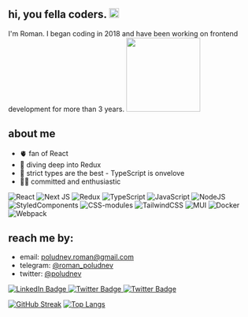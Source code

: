 ## hi, you fella coders. <img src="https://media.giphy.com/media/hvRJCLFzcasrR4ia7z/giphy.gif" width="20px"/>

I'm Roman. 
I began coding in 2018 and have been working on frontend development for more than 3 years.
<img style="width: 150px" src="https://media4.giphy.com/media/v1.Y2lkPTc5MGI3NjExazZseTFrdWVlajhkOHRpdGQzbDZscnpqOTVxdnBwMmhxamlkYmdybiZlcD12MV9pbnRlcm5hbF9naWZfYnlfaWQmY3Q9Zw/qgQUggAC3Pfv687qPC/giphy.gif"/>

## about me
- :anatomical_heart: fan of React
- :diving_mask: diving deep into Redux
- :brain: strict types are the best - TypeScript is onvelove
- :surfing_man: committed and enthusiastic

![React](https://img.shields.io/badge/react-%2320232a.svg?style=for-the-badge&logo=react&logoColor=%2361DAFB)
![Next JS](https://img.shields.io/badge/Next-black?style=for-the-badge&logo=next.js&logoColor=white)
![Redux](https://img.shields.io/badge/redux-%23593d88.svg?style=for-the-badge&logo=redux&logoColor=white)
![TypeScript](https://img.shields.io/badge/TypeSctipt-316192?style=for-the-badge&logo=typescript&logoColor=white)
![JavaScript](https://img.shields.io/badge/JavaScript-F7DF1E?style=for-the-badge&logo=javascript&logoColor=black)
![NodeJS](https://img.shields.io/badge/node.js-6DA55F?style=for-the-badge&logo=node.js&logoColor=white)
![StyledComponents](https://img.shields.io/badge/styled-components?style=for-the-badge&logo=styledcomponents)
![CSS-modules](https://img.shields.io/badge/css-modules?style=for-the-badge&logo=cssmodules&color=black)
![TailwindCSS](https://img.shields.io/badge/tailwindcss-%2338B2AC.svg?style=for-the-badge&logo=tailwind-css&logoColor=white)
![MUI](https://img.shields.io/badge/MUI-%230081CB.svg?style=for-the-badge&logo=mui&logoColor=white)
![Docker](https://img.shields.io/badge/Docker-316192?style=for-the-badge&logo=docker&logoColor=white)
![Webpack](https://img.shields.io/badge/webpack-%238DD6F9.svg?style=for-the-badge&logo=webpack&logoColor=black)


## reach me by:
- email: <a href="mailto:poludnev.roman@gmail.com">poludnev.roman@gmail.com</a>
- telegram: <a href="https://t.me/roman_poludnev">@roman_poludnev</a>
- twitter: <a href="https://twitter.com/poludnev">@poludnev</a>





<div id="badges">
  <a href="https://www.linkedin.com/in/roman-poludnev-0b3592a7/">
    <img src="https://img.shields.io/badge/LinkedIn-blue?style=for-the-badge&logo=linkedin&logoColor=white" alt="LinkedIn Badge"/>
  </a>
  <a href="https://twitter.com/poludnev">
      <img src="https://img.shields.io/badge/Twitter-blue?style=for-the-badge&logo=twitter&logoColor=white" alt="Twitter Badge"/>
  </a>
  <a href="https://t.me/roman_poludnev">
      <img src="https://img.shields.io/badge/Telegram-blue?style=for-the-badge&logo=telegram&logoColor=white" alt="Twitter Badge"/>
  </a>
</div>
<div >
  <img src="https://komarev.com/ghpvc/?username=poludnev&style=flat-square&color=blue" alt=""/>
</div>

[![GitHub Streak](https://github-readme-streak-stats.herokuapp.com?user=poludnev&hide_border=true)](https://git.io/streak-stats)
[![Top Langs](https://github-readme-stats.vercel.app/api/top-langs/?username=poludnev&layout=compact&theme=vision-friendly)](https://github.com/anuraghazra/github-readme-stats)
